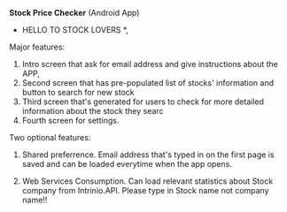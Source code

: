 **Stock Price Checker** (Android App)



* HELLO TO STOCK LOVERS *, 


Major features:  

1) Intro screen that ask for email address and give instructions about the APP, 
2) Second screen that has pre-populated list of stocks' information and button to search for new stock
3) Third screen that's generated for users to check for more detailed information about the stock they searc
4) Fourth screen for settings. 



Two optional features: 
1) Shared preferrence. Email address that's typed in on the first page is saved and can be loaded everytime when the app opens. 

2) Web Services Consumption. Can load relevant statistics about Stock company from Intrinio.API. Please type in Stock name not company name!!
